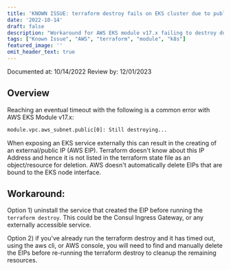 ```yaml
---
title: 'KNOWN ISSUE: terraform destroy fails on EKS cluster due to public subnet'
date: '2022-10-14'
draft: false
description: "Workaround for AWS EKS module v17.x failing to destroy due to public subnet destroy timeout"
tags: ["Known Issue", "AWS", "terraform", "module", "k8s"]
featured_image: ''
omit_header_text: true
---
```


Documented at: 10/14/2022
Review by: 12/01/2023

## Overview

Reaching an eventual timeout with the following is a common error with AWS EKS Module v17.x:

```sh
module.vpc.aws_subnet.public[0]: Still destroying...
```

When exposing an EKS service externally this can result in the creating of an external/public IP (AWS EIP). Terraform doesn't know about this IP Address and hence it is not listed in the terraform state file as an object/resource for deletion. AWS doesn't automatically delete EIPs that are bound to the EKS node interface. 


## Workaround:

Option 1) uninstall the service that created the EIP before running the `terraform destroy`. This could be the Consul Ingress Gateway, or any externally accessible service.

Option 2) if you've already run the terraform destroy and it has timed out, using the aws cli, or AWS console, you will need to find and manually delete the EIPs before re-running the terraform destroy to cleanup the remaining resources.
